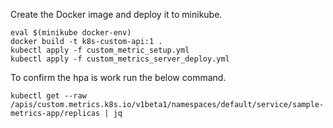 
Create the Docker image and deploy it to minikube.
```
eval $(minikube docker-env) 
docker build -t k8s-custom-api:1 .
kubectl apply -f custom_metric_setup.yml
kubectl apply -f custom_metrics_server_deploy.yml
```

To confirm the hpa is work run the below command. 

```
kubectl get --raw /apis/custom.metrics.k8s.io/v1beta1/namespaces/default/service/sample-metrics-app/replicas | jq 
```
